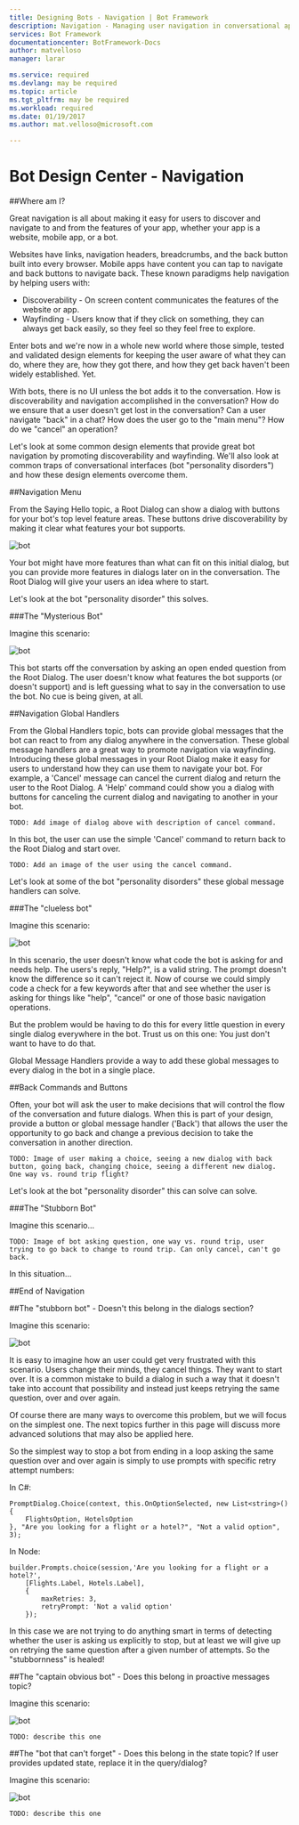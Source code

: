 ```yaml
---
title: Designing Bots - Navigation | Bot Framework
description: Navigation - Managing user navigation in conversational applications 
services: Bot Framework
documentationcenter: BotFramework-Docs
author: matvelloso
manager: larar

ms.service: required
ms.devlang: may be required
ms.topic: article
ms.tgt_pltfrm: may be required
ms.workload: required
ms.date: 01/19/2017
ms.author: mat.velloso@microsoft.com

---
```

# Bot Design Center - Navigation


##Where am I?

Great navigation is all about making it easy for users to discover and navigate to and from the features of your app, whether your app is a website, mobile app, or a bot. 

Websites have links, navigation headers, breadcrumbs, and the back button built into every browser. Mobile apps have content you can tap to navigate and back buttons to navigate back. These known paradigms help navigation by helping users with:
* Discoverability - On screen content communicates the features of the website or app.
* Wayfinding - Users know that if they click on something, they can always get back easily, so they feel so they feel free to explore.

Enter bots and we're now in a whole new world where those simple, tested and validated design elements for keeping the user aware of what they can do, where they are, how they got there, and how they get back haven't been widely established. Yet. 

With bots, there is no UI unless the bot adds it to the conversation. How is discoverability and navigation accomplished in the conversation? How do we ensure that a user doesn't get lost in the conversation? Can a user navigate "back" in a chat? How does the user go to the "main menu"? How do we "cancel" an operation?

Let's look at some common design elements that provide great bot navigation by promoting discoverability and wayfinding. We'll also look at common traps of conversational interfaces (bot "personality disorders") and how these design elements overcome them.

##Navigation Menu

From the Saying Hello topic, a Root Dialog can show a dialog with buttons for your bot's top level feature areas. These buttons drive discoverability by making it clear what features your bot supports. 

![bot](../../media/designing-bots/core/hello2.png)

Your bot might have more features than what can fit on this initial dialog, but you can provide more features in dialogs later on in the conversation. The Root Dialog will give your users an idea where to start.

Let's look at the bot "personality disorder" this solves.

###The "Mysterious Bot"

Imagine this scenario:

![bot](../../media/designing-bots/core/mysterious-bot.png)

This bot starts off the conversation by asking an open ended question from the Root Dialog. The user doesn't know what features the bot supports (or doesn't support) and is left guessing what to say in the conversation to use the bot. No cue is being given, at all. 

##Navigation Global Handlers

From the Global Handlers topic, bots can provide global messages that the bot can react to from any dialog anywhere in the conversation. These global message handlers are a great way to promote navigation via wayfinding. Introducing these global messages in your Root Dialog make it easy for users to understand how they can use them to navigate your bot. For example, a 'Cancel' message can cancel the current dialog and return the user to the Root Dialog. A 'Help' command could show you a dialog with buttons for canceling the current dialog and navigating to another in your bot.

	TODO: Add image of dialog above with description of cancel command.

In this bot, the user can use the simple 'Cancel' command to return back to the Root Dialog and start over.

	TODO: Add an image of the user using the cancel command.

Let's look at some of the bot "personality disorders" these global message handlers can solve.

###The "clueless bot"

Imagine this scenario:

![bot](../../media/designing-bots/core/clueless-bot.png)

In this scenario, the user doesn't know what code the bot is asking for and needs help. The users's reply, "Help?", is a valid string. The prompt doesn't know the difference so it can't reject it. Now of course we could simply code a check for a few keywords after that and see whether the user is asking for things like "help", "cancel" or one of those basic navigation operations.

But the problem would be having to do this for every little question in every single dialog everywhere in the bot. Trust us on this one: You just don't want to have to do that.

Global Message Handlers provide a way to add these global messages to every dialog in the bot in a single place. 

##Back Commands and Buttons

Often, your bot will ask the user to make decisions that will control the flow of the conversation and future dialogs. When this is part of your design, provide a button or global message handler ('Back') that allows the user the opportunity to go back and change a previous decision to take the conversation in another direction.

	TODO: Image of user making a choice, seeing a new dialog with back button, going back, changing choice, seeing a different new dialog. One way vs. round trip flight?

Let's look at the bot "personality disorder" this can solve can solve.

###The "Stubborn Bot"

Imagine this scenario...

	TODO: Image of bot asking question, one way vs. round trip, user trying to go back to change to round trip. Can only cancel, can't go back.

In this situation...

##End of Navigation


##The "stubborn bot" - Doesn't this belong in the dialogs section?

Imagine this scenario:

![bot](../../media/designing-bots/core/stubborn-bot.png)

It is easy to imagine how an user could get very frustrated with this scenario. Users change their minds, they cancel things. They want to start over. It is a common mistake to build a dialog in such a way that it doesn't take into account that possibility and instead just keeps retrying the same question, over and over again.

Of course there are many ways to overcome this problem, but we will focus on the simplest one. The next topics further in this page will discuss more advanced solutions that may also be applied here. 

So the simplest way to stop a bot from ending in a loop asking the same question over and over again is simply to use prompts with specific retry attempt numbers:

In C#:


	PromptDialog.Choice(context, this.OnOptionSelected, new List<string>() { 
		FlightsOption, HotelsOption 
	}, "Are you looking for a flight or a hotel?", "Not a valid option", 3);

In Node:

	builder.Prompts.choice(session,'Are you looking for a flight or a hotel?',
		[Flights.Label, Hotels.Label],
        {
        	maxRetries: 3,
            retryPrompt: 'Not a valid option'	
		});

In this case we are not trying to do anything smart in terms of detecting whether the user is asking us explicitly to stop, but at least we will give up on retrying the same question after a given number of attempts. So the "stubbornness" is healed!

##The "captain obvious bot" - Does this belong in proactive messages topic?

Imagine this scenario:

![bot](../../media/designing-bots/core/captainobvious-bot.png)


	TODO: describe this one

##The "bot that can't forget" - Does this belong in the state topic? If user provides updated state, replace it in the query/dialog?

Imagine this scenario:

![bot](../../media/designing-bots/core/rememberall-bot.png)


	TODO: describe this one



